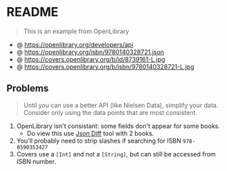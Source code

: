 # README

> This is an example from OpenLibrary

- @ https://openlibrary.org/developers/api
- @ https://openlibrary.org/isbn/9780140328721.json
- @ https://covers.openlibrary.org/b/id/8739161-L.jpg
- @ https://covers.openlibrary.org/b/isbn/9780140328721-L.jpg

## Problems

> Until you can use a better API (like Nielsen Data), simplify your data.
> Consider only using the data points that are most consistent.

1. OpenLibrary isn't consistant: some fields don't appear for some books.
    - Do view this use [Json Diff](https://www.jsondiff.com/) tool with 2 books.
2. You'll probably need to strip slashes if searching for ISBN `978-0590353427`
3. Covers use a `[Int]` and not a `[String]`, but can still be accessed from ISBN number.